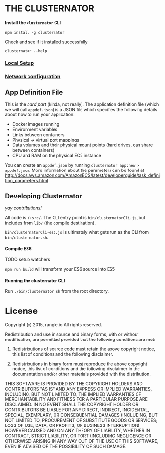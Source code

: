 # THE CLUSTERNATOR

#### Install the `clusternator` CLI

```
npm install -g clusternator
```

Check and see if it installed successfully

```
clusternator --help
```

### [Local Setup](https://github.com/rangle/the-clusternator/blob/master/docs/setup.md)
### [Network configuration](https://github.com/rangle/the-clusternator/blob/master/docs/network.md)


## App Definition File

This is the _hard part_ (kinda, not really). The application definition file
(which we will call `appdef.json`) is a JSON file which specifies the following
details about how to run your application:

- Docker images running
- Environment variables
- Links between containers
- Physical -> virtual port mappings
- Data volumes and their physical mount points
  (hard drives, can share between containers)
- CPU and RAM on the physical EC2 instance

You can create an `appdef.json` by running `clusternator app:new > appdef.json`.
More information about the parameters can be found at
http://docs.aws.amazon.com/AmazonECS/latest/developerguide/task_definition_parameters.html
 

## Developing Clusternator

_yay contributions!_

All code is in `src/`. The CLI entry point is `bin/clusternatorCli.js`,
but includes from `lib/` (the compile destination).


`bin/clusternatorCli-es5.js` is ultimately what gets run as the CLI
from `bin/clusternator.sh`.


#### Compile ES6

TODO setup watchers

`npm run build` will transform your ES6 source into ES5

#### Running the clusternator CLI

Run `./bin/clusternator.sh` from the root directory.



# License

Copyright (c) 2015, rangle.io
All rights reserved.

Redistribution and use in source and binary forms, with or without modification, are permitted provided that the following conditions are met:

1. Redistributions of source code must retain the above copyright notice, this list of conditions and the following disclaimer.

2. Redistributions in binary form must reproduce the above copyright notice, this list of conditions and the following disclaimer in the documentation and/or other materials provided with the distribution.

THIS SOFTWARE IS PROVIDED BY THE COPYRIGHT HOLDERS AND CONTRIBUTORS "AS IS" AND ANY EXPRESS OR IMPLIED WARRANTIES, INCLUDING, BUT NOT LIMITED TO, THE IMPLIED WARRANTIES OF MERCHANTABILITY AND FITNESS FOR A PARTICULAR PURPOSE ARE DISCLAIMED. IN NO EVENT SHALL THE COPYRIGHT HOLDER OR CONTRIBUTORS BE LIABLE FOR ANY DIRECT, INDIRECT, INCIDENTAL, SPECIAL, EXEMPLARY, OR CONSEQUENTIAL DAMAGES (INCLUDING, BUT NOT LIMITED TO, PROCUREMENT OF SUBSTITUTE GOODS OR SERVICES; LOSS OF USE, DATA, OR PROFITS; OR BUSINESS INTERRUPTION) HOWEVER CAUSED AND ON ANY THEORY OF LIABILITY, WHETHER IN CONTRACT, STRICT LIABILITY, OR TORT (INCLUDING NEGLIGENCE OR OTHERWISE) ARISING IN ANY WAY OUT OF THE USE OF THIS SOFTWARE, EVEN IF ADVISED OF THE POSSIBILITY OF SUCH DAMAGE.
